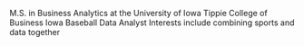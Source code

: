 M.S. in Business Analytics at the University of Iowa Tippie College of Business
Iowa Baseball Data Analyst
Interests include combining sports and data together
<!---
lstatler/lstatler is a ✨ special ✨ repository because its `README.md` (this file) appears on your GitHub profile.
You can click the Preview link to take a look at your changes.
--->
